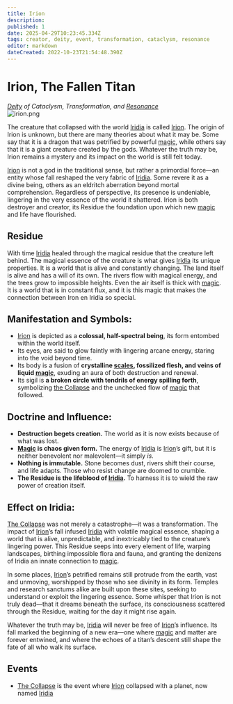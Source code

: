 ```yaml
---
title: Irion
description: 
published: 1
date: 2025-04-29T10:23:45.334Z
tags: creator, deity, event, transformation, cataclysm, resonance
editor: markdown
dateCreated: 2022-10-23T21:54:48.390Z
---
```


# Irion, The Fallen Titan
*[Deity](/structure/mechanic/deity.md) of Cataclysm, Transformation, and [Resonance](/structure/mechanic/resonance.md)*  
![irion.png](/world/irion.png)

The creature that collapsed with the world [Iridia](/geography/cosmology/iridia.md) is called [Irion](/generated/deity/major/irion.md). The origin of Irion is unknown, but there are many theories about what it may be. Some say that it is a dragon that was petrified by powerful [magic](/structure/mechanic/magic.md), while others say that it is a giant creature created by the gods. Whatever the truth may be, Irion remains a mystery and its impact on the world is still felt today.

[Irion](/generated/deity/major/irion.md) is not a god in the traditional sense, but rather a primordial force—an entity whose fall reshaped the very fabric of [Iridia](/geography/cosmology/iridia.md). Some revere it as a divine being, others as an eldritch aberration beyond mortal comprehension. Regardless of perspective, its presence is undeniable, lingering in the very essence of the world it shattered. Irion is both destroyer and creator, its Residue the foundation upon which new [magic](/structure/mechanic/magic.md) and life have flourished.  

## Residue
With time [Iridia](/geography/cosmology/iridia.md) healed through the magical residue that the creature left behind.
The magical essence of the creature is what gives [Iridia](/geography/cosmology/iridia.md) its unique properties. It is a world that is alive and constantly changing. The land itself is alive and has a will of its own. The rivers flow with magical energy, and the trees grow to impossible heights. Even the air itself is thick with [magic](/structure/mechanic/magic.md). It is a world that is in constant flux, and it is this magic that makes the connection between Iron en Iridia so special.

## **Manifestation and Symbols:**  
- [Irion](/generated/deity/major/irion.md) is depicted as a **colossal, half-spectral being**, its form entombed within the world itself.  
- Its eyes, are said to glow faintly with lingering arcane energy, staring into the void beyond time.  
- Its body is a fusion of **crystalline [scales](/geography/landmark/scale.md), fossilized flesh, and veins of liquid [magic](/structure/mechanic/magic.md)**, exuding an aura of both destruction and renewal.  
- Its sigil is **a broken circle with tendrils of energy spilling forth**, symbolizing [the Collapse](/structure/chronological/event/the-collapse.md) and the unchecked flow of [magic](/structure/mechanic/magic.md) that followed.  

## **Doctrine and Influence:**  
- **Destruction begets creation.** The world as it is now exists because of what was lost.  
- **[Magic](/structure/mechanic/magic.md) is chaos given form.** The energy of [Iridia](/geography/cosmology/iridia.md) is [Irion](/generated/deity/major/irion.md)’s gift, but it is neither benevolent nor malevolent—it simply *is*.  
- **Nothing is immutable.** Stone becomes dust, rivers shift their course, and life adapts. Those who resist change are doomed to crumble.  
- **The Residue is the lifeblood of [Iridia](/geography/cosmology/iridia.md).** To harness it is to wield the raw power of creation itself.  

## **Effect on Iridia:**  
[The Collapse](/structure/chronological/event/the-collapse.md) was not merely a catastrophe—it was a transformation. The impact of [Irion](/generated/deity/major/irion.md)’s fall infused [Iridia](/geography/cosmology/iridia.md) with volatile magical essence, shaping a world that is alive, unpredictable, and inextricably tied to the creature’s lingering power. This Residue seeps into every element of life, warping landscapes, birthing impossible flora and fauna, and granting the denizens of Iridia an innate connection to [magic](/structure/mechanic/magic.md).  

In some places, [Irion](/generated/deity/major/irion.md)’s petrified remains still protrude from the earth, vast and unmoving, worshipped by those who see divinity in its form. Temples and research sanctums alike are built upon these sites, seeking to understand or exploit the lingering essence. Some whisper that Irion is not truly dead—that it dreams beneath the surface, its consciousness scattered through the Residue, waiting for the day it might rise again.  

Whatever the truth may be, [Iridia](/geography/cosmology/iridia.md) will never be free of [Irion](/generated/deity/major/irion.md)’s influence. Its fall marked the beginning of a new era—one where [magic](/structure/mechanic/magic.md) and matter are forever entwined, and where the echoes of a titan’s descent still shape the fate of all who walk its surface.  

## Events
- [The Collapse](/structure/chronological/event/the-collapse.md) is the event where [Irion](/generated/deity/major/irion.md) collapsed with a planet, now named [Iridia](/geography/cosmology/iridia.md)
